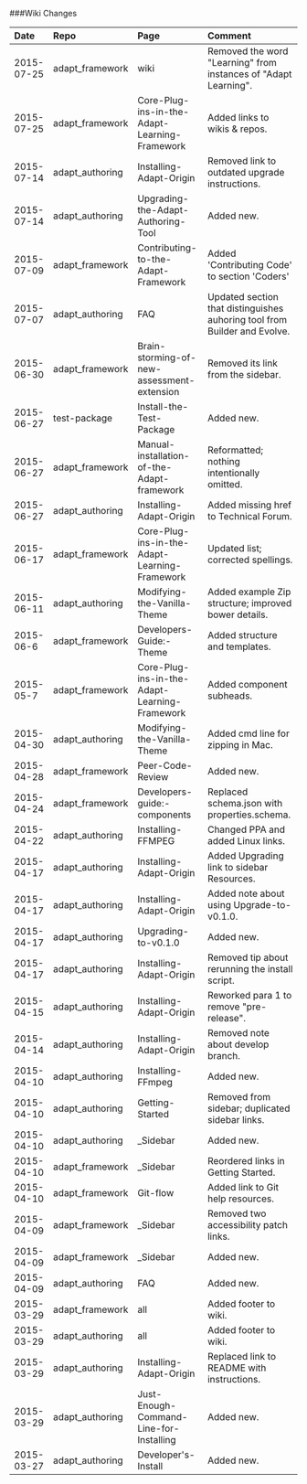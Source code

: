 ###Wiki Changes			

|Date	|Repo	|Page	|Comment  |
|:------|:------|:------|:--------|
|2015-07-25	|adapt_framework	|wiki  |Removed the word "Learning" from instances of "Adapt Learning".  |
|2015-07-25	|adapt_framework	|Core-Plug-ins-in-the-Adapt-Learning-Framework  |Added links to wikis & repos.|
|2015-07-14	|adapt_authoring	|Installing-Adapt-Origin	|Removed link to outdated upgrade instructions. |
|2015-07-14	|adapt_authoring	|Upgrading-the-Adapt-Authoring-Tool	|Added new. |
|2015-07-09	|adapt_framework	|Contributing-to-the-Adapt-Framework	|Added 'Contributing Code' to section 'Coders' |
|2015-07-07	|adapt_authoring	|FAQ	|Updated section that distinguishes auhoring tool from Builder and Evolve. |
|2015-06-30	|adapt_framework	|Brain-storming-of-new-assessment-extension	|Removed its link from the sidebar. |
|2015-06-27	|test-package	    |Install-the-Test-Package	|Added new. |
|2015-06-27	|adapt_framework	|Manual-installation-of-the-Adapt-framework	|Reformatted; nothing intentionally omitted. |
|2015-06-27	|adapt_authoring	|Installing-Adapt-Origin	|Added missing href to Technical Forum. |
|2015-06-17	|adapt_framework	|Core-Plug-ins-in-the-Adapt-Learning-Framework  |Updated list; corrected spellings.|
|2015-06-11	|adapt_authoring	|Modifying-the-Vanilla-Theme  |Added example Zip structure; improved bower details.|
|2015-06-6	|adapt_framework	|Developers-Guide:-Theme  |Added structure and templates.|
|2015-05-7	|adapt_framework	|Core-Plug-ins-in-the-Adapt-Learning-Framework  |Added component subheads.|
|2015-04-30	|adapt_authoring	|Modifying-the-Vanilla-Theme |Added cmd line for zipping in Mac.|
|2015-04-28	|adapt_framework	|Peer-Code-Review  |Added new.|
|2015-04-24	|adapt_framework	|Developers-guide:-components  | Replaced schema.json with properties.schema.|
|2015-04-22	|adapt_authoring	|Installing-FFMPEG	|Changed PPA and added Linux links. |
|2015-04-17	|adapt_authoring	|Installing-Adapt-Origin	|Added Upgrading link to sidebar Resources. |
|2015-04-17	|adapt_authoring	|Installing-Adapt-Origin	|Added note about using Upgrade-to-v0.1.0.|
|2015-04-17	|adapt_authoring	|Upgrading-to-v0.1.0	|Added new.|
|2015-04-17	|adapt_authoring	|Installing-Adapt-Origin	|Removed tip about rerunning the install script.|
|2015-04-15	|adapt_authoring	|Installing-Adapt-Origin	|Reworked para 1 to remove "pre-release".|
|2015-04-14	|adapt_authoring	|Installing-Adapt-Origin	|Removed note about develop branch.|
|2015-04-10	|adapt_authoring	|Installing-FFmpeg	|Added new.|
|2015-04-10	|adapt_authoring	|Getting-Started	|Removed from sidebar; duplicated sidebar links.|
|2015-04-10	|adapt_authoring	|_Sidebar	|Added new.|
|2015-04-10	|adapt_framework	|_Sidebar	|Reordered links in Getting Started.|
|2015-04-10	|adapt_framework	|Git-flow	|Added link to Git help resources.|
|2015-04-09	|adapt_framework	|_Sidebar	|Removed two accessibility patch links.|
|2015-04-09	|adapt_framework	|_Sidebar	|Added new.|
|2015-04-09	|adapt_authoring	|FAQ	|Added new.|
|2015-03-29	|adapt_framework	|all	|Added footer to wiki.|
|2015-03-29	|adapt_authoring	|all	|Added footer to wiki.|
|2015-03-29	|adapt_authoring	|Installing-Adapt-Origin	|Replaced link to README with instructions.|
|2015-03-29	|adapt_authoring	|Just-Enough-Command-Line-for-Installing	|Added new.|
|2015-03-27	|adapt_authoring	|Developer's-Install	|Added new.|
